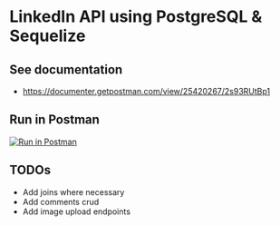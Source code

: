 # LinkedIn API using PostgreSQL & Sequelize

## See documentation

- https://documenter.getpostman.com/view/25420267/2s93RUtBp1

## Run in Postman

[![Run in Postman](https://run.pstmn.io/button.svg)](https://app.getpostman.com/run-collection/25420267-6e7e57db-1937-48f1-a059-4aac081a5b01?action=collection%2Ffork&collection-url=entityId%3D25420267-6e7e57db-1937-48f1-a059-4aac081a5b01%26entityType%3Dcollection%26workspaceId%3D190f09f5-0111-4d2a-92ae-7762917d4c51)

## TODOs

- Add joins where necessary
- Add comments crud
- Add image upload endpoints
